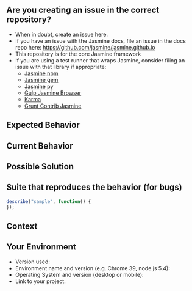 ## Are you creating an issue in the correct repository?

- When in doubt, create an issue here.
- If you have an issue with the Jasmine docs, file an issue in the docs repo
  here: https://github.com/jasmine/jasmine.github.io
- This repository is for the core Jasmine framework
- If you are using a test runner that wraps Jasmine, consider filing an issue with that library if appropriate:
  - [Jasmine npm](https://github.com/jasmine/jasmine-npm/issues)
  - [Jasmine gem](https://github.com/jasmine/jasmine-gem/issues)
  - [Jasmine py](https://github.com/jasmine/jasmine-py/issues)
  - [Gulp Jasmine Browser](https://github.com/jasmine/gulp-jasmine-browser/issues)
  - [Karma](https://github.com/karma-runner/karma/issues)
  - [Grunt Contrib Jasmine](https://github.com/gruntjs/grunt-contrib-jasmine/issues)

<!--- Provide a general summary of the issue in the Title above -->

## Expected Behavior
<!--- If you're describing a bug, tell us what should happen -->
<!--- If you're suggesting a change/improvement, tell us how it should work -->

## Current Behavior
<!--- If describing a bug, tell us what happens instead of the expected behavior -->
<!--- If suggesting a change/improvement, explain the difference from current behavior -->

## Possible Solution
<!--- Not obligatory, but suggest a fix/reason for the bug, -->
<!--- or ideas how to implement the addition or change -->

## Suite that reproduces the behavior (for bugs)
<!--- Provide a sample suite that reproduces the bug. -->
```javascript
describe("sample", function() {
});
```
## Context
<!--- How has this issue affected you? What are you trying to accomplish? -->
<!--- Providing context helps us come up with a solution that is most useful in the real world -->

## Your Environment
<!--- Include as many relevant details about the environment you experienced the bug in -->
* Version used:
* Environment name and version (e.g. Chrome 39, node.js 5.4):
* Operating System and version (desktop or mobile):
* Link to your project:
